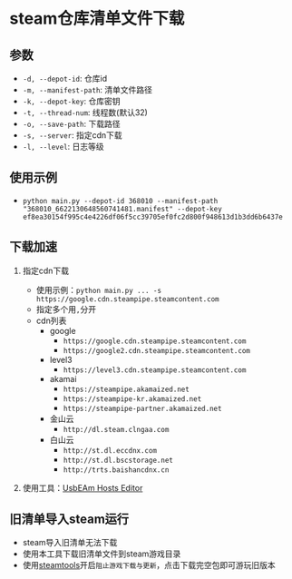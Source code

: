 # steam仓库清单文件下载

## 参数

* `-d, --depot-id`: 仓库id
* `-m, --manifest-path`: 清单文件路径
* `-k, --depot-key`: 仓库密钥
* `-t, --thread-num`: 线程数(默认32)
* `-o, --save-path`: 下载路径
* `-s, --server`: 指定cdn下载
* `-l, --level`: 日志等级

## 使用示例

* `python main.py --depot-id 368010 --manifest-path "368010_6622130648560741481.manifest" --depot-key ef8ea30154f995c4e4226df06f5cc39705ef0fc2d800f948613d1b3dd6b6437e`

## 下载加速

1. 指定cdn下载
    * 使用示例：`python main.py ... -s https://google.cdn.steampipe.steamcontent.com`
    * 指定多个用`,`分开
    * cdn列表
        * google
            * `https://google.cdn.steampipe.steamcontent.com`
            * `https://google2.cdn.steampipe.steamcontent.com`
        * level3
            * `https://level3.cdn.steampipe.steamcontent.com`
        * akamai
            * `https://steampipe.akamaized.net`
            * `https://steampipe-kr.akamaized.net`
            * `https://steampipe-partner.akamaized.net`
        * 金山云
            * `http://dl.steam.clngaa.com`
        * 白山云
            * `http://st.dl.eccdnx.com`
            * `http://st.dl.bscstorage.net`
            * `http://trts.baishancdnx.cn`

2. 使用工具：[UsbEAm Hosts Editor](https://www.dogfight360.com/blog/475/)

## 旧清单导入steam运行

* steam导入旧清单无法下载
* 使用本工具下载旧清单文件到steam游戏目录
* 使用[steamtools](https://steamtools.net/)开启`阻止游戏下载与更新`，点击下载完空包即可游玩旧版本